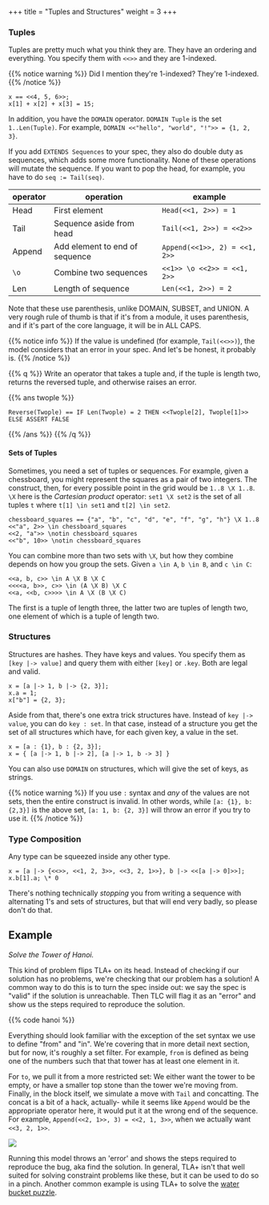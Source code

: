 +++
title = "Tuples and Structures"
weight = 3
+++

### Tuples

Tuples are pretty much what you think they are. They have an ordering and everything. You specify them with `<<>>` and they are 1-indexed.

{{% notice warning %}}
Did I mention they're 1-indexed? They're 1-indexed.
{{% /notice %}}

```
x == <<4, 5, 6>>;
x[1] + x[2] + x[3] = 15;
```

In addition, you have the `DOMAIN` operator. `DOMAIN Tuple` is the set `1..Len(Tuple)`. For example, `DOMAIN <<"hello", "world", "!">> = {1, 2, 3}`.

If you add `EXTENDS Sequences` to your spec, they also do double duty as sequences, which adds some more functionality. None of these operations will mutate the sequence. If you want to pop the head, for example, you have to do `seq := Tail(seq)`.

operator | operation | example
------|-----------|--------
Head | First element | `Head(<<1, 2>>) = 1`
Tail | Sequence aside from head | `Tail(<<1, 2>>) = <<2>>`
Append | Add element to end of sequence | `Append(<<1>>, 2) = <<1, 2>>`
`\o` | Combine two sequences | `<<1>> \o <<2>> = <<1, 2>>`
Len | Length of sequence | `Len(<<1, 2>>) = 2`

Note that these use parenthesis, unlike DOMAIN, SUBSET, and UNION. A very rough rule of thumb is that if it's from a module, it uses parenthesis, and if it's part of the core language, it will be in ALL CAPS.

{{% notice info %}}
If the value is undefined (for example, `Tail(<<>>)`), the model considers that an error in your spec. And let's be honest, it probably is.
{{% /notice %}}

{{% q %}}
Write an operator that takes a tuple and, if the tuple is length two, returns the reversed tuple, and otherwise raises an error.

{{% ans twople %}}
```
Reverse(Twople) == IF Len(Twople) = 2 THEN <<Twople[2], Twople[1]>> ELSE ASSERT FALSE
```
{{% /ans %}}
{{% /q %}}

#### Sets of Tuples

Sometimes, you need a set of tuples or sequences. For example, given a chessboard, you might represent the squares as a pair of two integers. The construct, then, for every possible point in the grid would be `1..8 \X 1..8`. `\X` here is the _Cartesian product_ operator: `set1 \X set2` is the set of all tuples `t` where `t[1] \in set1` and `t[2] \in set2`.

```
chessboard_squares == {"a", "b", "c", "d", "e", "f", "g", "h"} \X 1..8
<<"a", 2>> \in chessboard_squares
<<2, "a">> \notin chessboard_squares
<<"b", 10>> \notin chessboard_squares
```

You can combine more than two sets with `\X`, but how they combine depends on how you group the sets. Given `a \in A`, `b \in B`, and `c \in C`:

```
<<a, b, c>> \in A \X B \X C
<<<<a, b>>, c>> \in (A \X B) \X C
<<a, <<b, c>>>> \in A \X (B \X C)
```

The first is a tuple of length three, the latter two are tuples of length two, one element of which is a tuple of length two.

### Structures

Structures are hashes. They have keys and values. You specify them as `[key |-> value]` and query them with either `[key]` or `.key`. Both are legal and valid.

```
x = [a |-> 1, b |-> {2, 3}];
x.a = 1;
x["b"] = {2, 3};
```

Aside from that, there's one extra trick structures have. Instead of `key |-> value`, you can do `key : set`. In that case, instead of a structure you get the set of all structures which have, for each given key, a value in the set.

```
x = [a : {1}, b : {2, 3}];
x = { [a |-> 1, b |-> 2], [a |-> 1, b -> 3] }
```

You can also use `DOMAIN` on structures, which will give the set of keys, as strings.

{{% notice warning %}}
If you use `:` syntax and _any_ of the values are not sets, then the entire construct is invalid. In other words, while `[a: {1}, b: {2,3}]` is the above set, `[a: 1, b: {2, 3}]` will throw an error if you try to use it.
{{% /notice %}}

### Type Composition

Any type can be squeezed inside any other type.

```
x = [a |-> {<<>>, <<1, 2, 3>>, <<3, 2, 1>>}, b |-> <<[a |-> 0]>>];
x.b[1].a; \* 0
```

There's nothing technically _stopping_ you from writing a sequence with alternating 1's and sets of structures, but that will end very badly, so please don't do that.

## Example

_Solve the Tower of Hanoi._

This kind of problem flips TLA+ on its head. Instead of checking if our solution has no problems, we're checking that our problem has a solution! A common way to do this is to turn the spec inside out: we say the spec is "valid" if the solution is unreachable. Then TLC will flag it as an "error" and show us the steps required to reproduce the solution.

{{% code hanoi %}}

Everything should look familiar with the exception of the set syntax we use to define "from" and "in". We're covering that in more detail next section, but for now, it's roughly a set filter. For example, `from` is defined as being one of the numbers such that that tower has at least one element in it.

For `to`, we pull it from a more restricted set: We either want the tower to be empty, or have a smaller top stone than the tower we're moving from. Finally, in the block itself, we simulate a move with `Tail` and concatting. The concat is a bit of a hack, actually- while it seems like `Append` would be the appropriate operator here, it would put it at the wrong end of the sequence. For example, `Append(<<2, 1>>, 3) = <<2, 1, 3>>`, when we actually want `<<3, 2, 1>>`.

![](img/solution.png)

Running this model throws an 'error' and shows the steps required to reproduce the bug, aka find the solution. In general, TLA+ isn't that well suited for solving constraint problems like these, but it can be used to do so in a pinch. Another common example is using TLA+ to solve the [water bucket puzzle](https://github.com/tlaplus/Examples/tree/master/specifications/DieHard).
